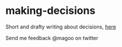 # making-decisions
Short and drafty writing about decisions, [here](https://magoo.github.io/making-decisions/)

Send me feedback @magoo on twitter